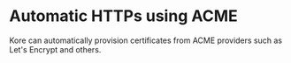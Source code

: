 # Automatic HTTPs using ACME

Kore can automatically provision certificates from ACME providers
such as Let's Encrypt and others.

